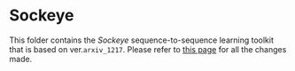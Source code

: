 # Sockeye

This folder contains the *Sockeye* sequence-to-sequence learning toolkit that is based on ver.`arxiv_1217`.
Please refer to [this page](../../compare/awslabs:arxiv_1217...UofT-EcoSystem:bojian/Echo-Refactored) 
  for all the changes made.

